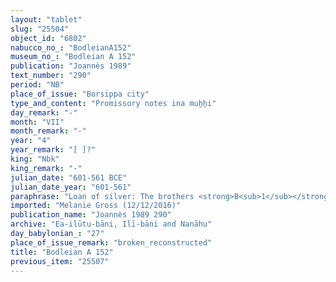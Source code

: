 ```yaml
---
layout: "tablet"
slug: "25504"
object_id: "6802"
nabucco_no_: "BodleianA152"
museum_no_: "Bodleian A 152"
publication: "Joannès 1989"
text_number: "290"
period: "NB"
place_of_issue: "Borsippa city"
type_and_content: "Promissory notes ina muẖẖi"
day_remark: "-"
month: "VII"
month_remark: "-"
year: "4"
year_remark: "[ ]?"
king: "Nbk"
king_remark: "-"
julian_date: "601-561 BCE"
julian_date_year: "601-561"
paraphrase: "Loan of silver: The brothers <strong>B<sub>1</sub></strong> and<strong> B<sub>2</sub></strong> owe <strong>A </strong>3+ minas of silver by 1/12 alloy per shekel (1 <em>&scaron;iqil gir&ecirc;</em>) and 1 mina of silver by 1/8 alloy (<em>bitqu</em>) per shekel, without interest (<em>qaqqadu</em>). The loan will bear an (yearly) interest (<em>hubullu</em>) of 6 shekels of silver per mina (10% p.a.) to be paid on a monthly basis. Each is responsible for the other (<em>i&scaron;tēn pūtu &scaron;an&ucirc; na&scaron;&ucirc;</em>). 1 witness (Nādinu/Nab&ucirc;-iqbi//Ilī-bāni) and the scribe.<br /> &nbsp;<br /> <strong>A</strong> = Nab&ucirc;-&scaron;umu-i&scaron;kun/Nab&ucirc;-&scaron;umu-ēre&scaron;//Nūr-Papsukkal; <strong>B<sub>1</sub></strong> = Nab&ucirc;-mukīn-zēri/Aplāya//Ilī-bāni; <strong>B<sub>2</sub></strong> = Nab&ucirc;-mu&scaron;ētiq-uddi/Aplāya//Ilī-bāni; Scribe = Marduk-&scaron;umu-ibni//Huṣābu<br /> &nbsp;"
imported: "Melanie Gross (12/12/2016)"
publication_name: "Joannès 1989 290"
archive: "Ea-ilūtu-bāni, Ilī-bāni and Nanāhu"
day_babylonian_: "27"
place_of_issue_remark: "broken_reconstructed"
title: "Bodleian A 152"
previous_item: "25507"
---
```

